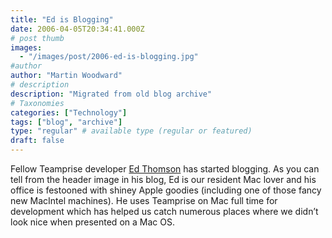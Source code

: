 ```yaml
---
title: "Ed is Blogging"
date: 2006-04-05T20:34:41.000Z
# post thumb
images:
  - "/images/post/2006-ed-is-blogging.jpg"
#author
author: "Martin Woodward"
# description
description: "Migrated from old blog archive"
# Taxonomies
categories: ["Technology"]
tags: ["blog", "archive"]
type: "regular" # available type (regular or featured)
draft: false
---
```


Fellow Teamprise developer [Ed Thomson](http://www.edwardthomson.com/blog/) has started blogging.  As you can tell from the header image in his blog, Ed is our resident Mac lover and his office is festooned with shiney Apple goodies (including one of those fancy new MacIntel machines).  He uses Teamprise on Mac full time for development which has helped us catch numerous places where we didn’t look nice when presented on a Mac OS.